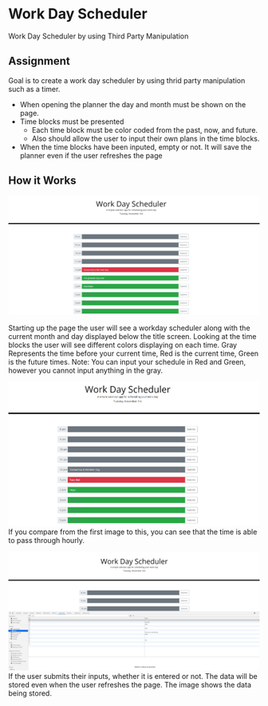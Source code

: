 # Work Day Scheduler

Work Day Scheduler by using Third Party Manipulation 

## Assignment

Goal is to create a work day scheduler by using thrid party manipulation such as a timer.
* When opening the planner the day and month must be shown on the page.
* Time blocks must be presented
  * Each time block must be color coded from the past, now, and future. 
  * Also should allow the user to input their own plans in the time blocks.
* When the time blocks have been inputed, empty or not. It will save the planner even if the user refreshes the page


## How it Works

![StartUp Page](Images/Start.png)

Starting up the page the user will see a workday scheduler along with the current month and day displayed below the title screen.
Looking at the time blocks the user will see different colors displaying on each time. Gray Represents the time before your current time, Red is the current time, Green is the
future times.
Note: You can input your schedule in Red and Green, however you cannot input anything in the gray.

![StartUp Page](Images/hourLater.png)
If you compare from the first image to this, you can see that the time is able to pass through hourly.


![startUp Page](Images/dataStore.png)
If the user submits their inputs, whether it is entered or not. The data will be stored even when the user refreshes the page. The image shows the data being stored. 

